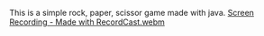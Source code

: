 This is a simple rock, paper, scissor game made with java. 
[Screen Recording - Made with RecordCast.webm](https://github.com/RogerPlaBallus/Rock-Paper-Scissor/assets/112554964/bf962dba-13cd-48d4-8ac2-271c33738ed5)
